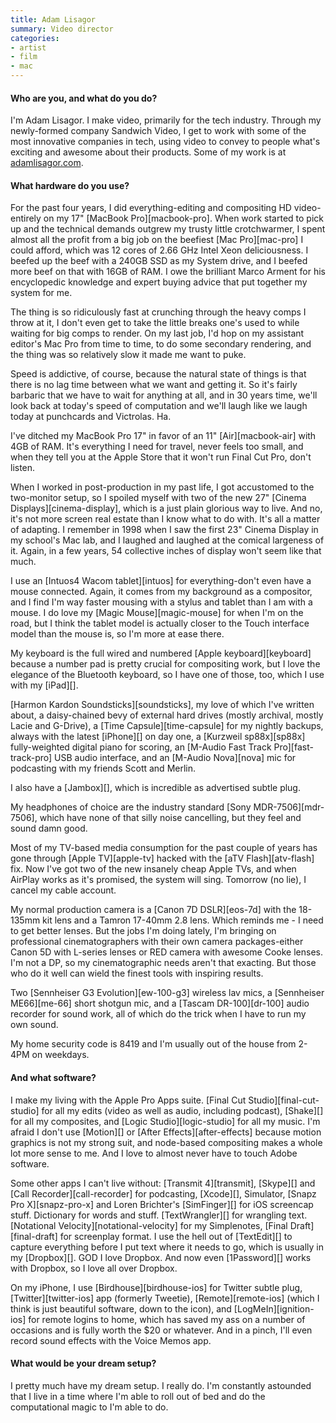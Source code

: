 ```yaml
---
title: Adam Lisagor
summary: Video director
categories:
- artist
- film
- mac
---
```


#### Who are you, and what do you do?

I'm Adam Lisagor. I make video, primarily for the tech industry. Through my newly-formed company Sandwich Video, I get to work with some of the most innovative companies in tech, using video to convey to people what's exciting and awesome about their products. Some of my work is at [adamlisagor.com](http://adamlisagor.com/ "Adam's website.").

#### What hardware do you use?

For the past four years, I did everything-editing and compositing HD video-entirely on my 17" [MacBook Pro][macbook-pro]. When work started to pick up and the technical demands outgrew my trusty little crotchwarmer, I spent almost all the profit from a big job on the beefiest [Mac Pro][mac-pro] I could afford, which was 12 cores of 2.66 GHz Intel Xeon deliciousness. I beefed up the beef with a 240GB SSD as my System drive, and I beefed more beef on that with 16GB of RAM. I owe the brilliant Marco Arment for his encyclopedic knowledge and expert buying advice that put together my system for me.

The thing is so ridiculously fast at crunching through the heavy comps I throw at it, I don't even get to take the little breaks one's used to while waiting for big comps to render. On my last job, I'd hop on my assistant editor's Mac Pro from time to time, to do some secondary rendering, and the thing was so relatively slow it made me want to puke.

Speed is addictive, of course, because the natural state of things is that there is no lag time between what we want and getting it. So it's fairly barbaric that we have to wait for anything at all, and in 30 years time, we'll look back at today's speed of computation and we'll laugh like we laugh today at punchcards and Victrolas. Ha.

I've ditched my MacBook Pro 17" in favor of an 11" [Air][macbook-air] with 4GB of RAM. It's everything I need for travel, never feels too small, and when they tell you at the Apple Store that it won't run Final Cut Pro, don't listen.

When I worked in post-production in my past life, I got accustomed to the two-monitor setup, so I spoiled myself with two of the new 27" [Cinema Displays][cinema-display], which is a just plain glorious way to live. And no, it's not more screen real estate than I know what to do with. It's all a matter of adapting. I remember in 1998 when I saw the first 23" Cinema Display in my school's Mac lab, and I laughed and laughed at the comical largeness of it. Again, in a few years, 54 collective inches of display won't seem like that much.

I use an [Intuos4 Wacom tablet][intuos] for everything-don't even have a mouse connected. Again, it comes from my background as a compositor, and I find I'm way faster mousing with a stylus and tablet than I am with a mouse. I do love my [Magic Mouse][magic-mouse] for when I'm on the road, but I think the tablet model is actually closer to the Touch interface model than the mouse is, so I'm more at ease there.

My keyboard is the full wired and numbered [Apple keyboard][keyboard] because a number pad is pretty crucial for compositing work, but I love the elegance of the Bluetooth keyboard, so I have one of those, too, which I use with my [iPad][].

[Harmon Kardon Soundsticks][soundsticks], my love of which I've written about, a daisy-chained bevy of external hard drives (mostly archival, mostly Lacie and G-Drive), a [Time Capsule][time-capsule] for my nightly backups, always with the latest [iPhone][] on day one, a [Kurzweil sp88x][sp88x] fully-weighted digital piano for scoring, an [M-Audio Fast Track Pro][fast-track-pro] USB audio interface, and an [M-Audio Nova][nova] mic for podcasting with my friends Scott and Merlin.

I also have a [Jambox][], which is incredible as advertised subtle plug.

My headphones of choice are the industry standard [Sony MDR-7506][mdr-7506], which have none of that silly noise cancelling, but they feel and sound damn good.

Most of my TV-based media consumption for the past couple of years has gone through [Apple TV][apple-tv] hacked with the [aTV Flash][atv-flash] fix. Now I've got two of the new insanely cheap Apple TVs, and when AirPlay works as it's promised, the system will sing. Tomorrow (no lie), I cancel my cable account.

My normal production camera is a [Canon 7D DSLR][eos-7d] with the 18-135mm kit lens and a Tamron 17-40mm 2.8 lens. Which reminds me - I need to get better lenses. But the jobs I'm doing lately, I'm bringing on professional cinematographers with their own camera packages-either Canon 5D with L-series lenses or RED camera with awesome Cooke lenses. I'm not a DP, so my cinematographic needs aren't that exacting. But those who do it well can wield the finest tools with inspiring results.

Two [Sennheiser G3 Evolution][ew-100-g3] wireless lav mics, a [Sennheiser ME66][me-66] short shotgun mic, and a [Tascam DR-100][dr-100] audio recorder for sound work, all of which do the trick when I have to run my own sound.

My home security code is 8419 and I'm usually out of the house from 2-4PM on weekdays.

#### And what software?

I make my living with the Apple Pro Apps suite. [Final Cut Studio][final-cut-studio] for all my edits (video as well as audio, including podcast), [Shake][] for all my composites, and [Logic Studio][logic-studio] for all my music. I'm afraid I don't use [Motion][] or [After Effects][after-effects] because motion graphics is not my strong suit, and node-based compositing makes a whole lot more sense to me. And I love to almost never have to touch Adobe software.

Some other apps I can't live without: [Transmit 4][transmit], [Skype][] and [Call Recorder][call-recorder] for podcasting, [Xcode][], Simulator, [Snapz Pro X][snapz-pro-x] and Loren Brichter's [SimFinger][] for iOS screencap stuff. Dictionary for words and stuff. [TextWrangler][] for wrangling text. [Notational Velocity][notational-velocity] for my Simplenotes, [Final Draft][final-draft] for screenplay format. I use the hell out of [TextEdit][] to capture everything before I put text where it needs to go, which is usually in my [Dropbox][]. GOD I love Dropbox. And now even [1Password][] works with Dropbox, so I love all over Dropbox.

On my iPhone, I use [Birdhouse][birdhouse-ios] for Twitter subtle plug, [Twitter][twitter-ios] app (formerly Tweetie), [Remote][remote-ios] (which I think is just beautiful software, down to the icon), and [LogMeIn][ignition-ios] for remote logins to home, which has saved my ass on a number of occasions and is fully worth the $20 or whatever. And in a pinch, I'll even record sound effects with the Voice Memos app.

#### What would be your dream setup?

I pretty much have my dream setup. I really do. I'm constantly astounded that I live in a time where I'm able to roll out of bed and do the computational magic to I'm able to do.